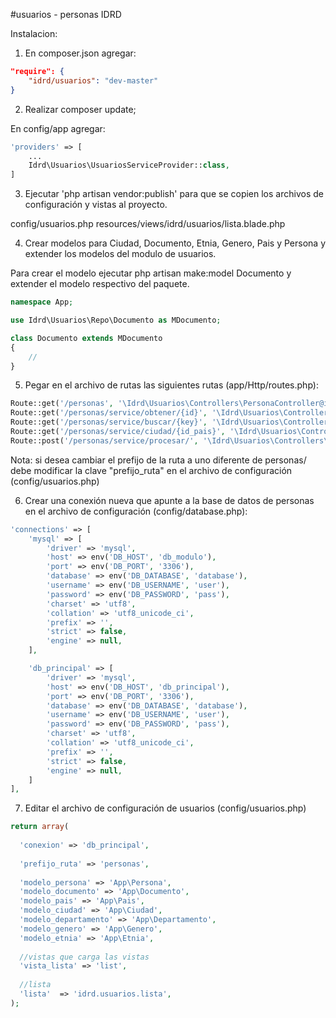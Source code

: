 #usuarios - personas IDRD

Instalacion:

1. En composer.json agregar:

```json
"require": {
    "idrd/usuarios": "dev-master"
}
```

2. Realizar composer update;

En config/app agregar:

```php
'providers' => [
	...
    Idrd\Usuarios\UsuariosServiceProvider::class,
]
```

3. Ejecutar 'php artisan vendor:publish' para que se copien los archivos de configuración y vistas al proyecto.

config/usuarios.php
resources/views/idrd/usuarios/lista.blade.php

4. Crear modelos para Ciudad, Documento, Etnia, Genero, Pais y Persona y extender los modelos del modulo de usuarios.

Para crear el modelo ejecutar php artisan make:model Documento y extender el modelo respectivo del paquete.

```php
namespace App;

use Idrd\Usuarios\Repo\Documento as MDocumento;

class Documento extends MDocumento
{
    //
}
```

5. Pegar en el archivo de rutas las siguientes rutas (app/Http/routes.php):

```php
Route::get('/personas', '\Idrd\Usuarios\Controllers\PersonaController@index');
Route::get('/personas/service/obtener/{id}', '\Idrd\Usuarios\Controllers\PersonaController@obtener');
Route::get('/personas/service/buscar/{key}', '\Idrd\Usuarios\Controllers\PersonaController@buscar');
Route::get('/personas/service/ciudad/{id_pais}', '\Idrd\Usuarios\Controllers\LocalizacionController@buscarCiudades');
Route::post('/personas/service/procesar/', '\Idrd\Usuarios\Controllers\PersonaController@procesar');
```

Nota: si desea cambiar el prefijo de la ruta a uno diferente de personas/ debe modificar la clave "prefijo_ruta" en el archivo de configuración (config/usuarios.php)

6. Crear una conexión nueva que apunte a la base de datos de personas en el archivo de configuración (config/database.php): 

```php
'connections' => [
    'mysql' => [
        'driver' => 'mysql',
        'host' => env('DB_HOST', 'db_modulo'),
        'port' => env('DB_PORT', '3306'),
        'database' => env('DB_DATABASE', 'database'),
        'username' => env('DB_USERNAME', 'user'),
        'password' => env('DB_PASSWORD', 'pass'),
        'charset' => 'utf8',
        'collation' => 'utf8_unicode_ci',
        'prefix' => '',
        'strict' => false,
        'engine' => null,
    ],

    'db_principal' => [
        'driver' => 'mysql',
        'host' => env('DB_HOST', 'db_principal'),
        'port' => env('DB_PORT', '3306'),
        'database' => env('DB_DATABASE', 'database'),
        'username' => env('DB_USERNAME', 'user'),
        'password' => env('DB_PASSWORD', 'pass'),
        'charset' => 'utf8',
        'collation' => 'utf8_unicode_ci',
        'prefix' => '',
        'strict' => false,
        'engine' => null,
    ]
],
```

7. Editar el archivo de configuración de usuarios (config/usuarios.php)

```php
return array( 
 
  'conexion' => 'db_principal', 
   
  'prefijo_ruta' => 'personas', 
 
  'modelo_persona' => 'App\Persona', 
  'modelo_documento' => 'App\Documento', 
  'modelo_pais' => 'App\Pais',
  'modelo_ciudad' => 'App\Ciudad',
  'modelo_departamento' => 'App\Departamento',
  'modelo_genero' => 'App\Genero', 
  'modelo_etnia' => 'App\Etnia', 
   
  //vistas que carga las vistas 
  'vista_lista' => 'list', 
 
  //lista 
  'lista'  => 'idrd.usuarios.lista', 
);
```
